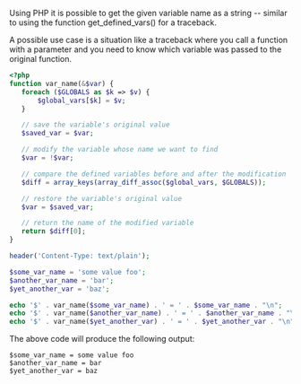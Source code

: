 Using PHP it is possible to get the given variable name as a string -- similar to using the function get_defined_vars() for a traceback.

A possible use case is a situation like a traceback where you call a function with a parameter and you need to know which variable was passed to the original function.
```php
<?php
function var_name(&$var) {
   foreach ($GLOBALS as $k => $v) {
       $global_vars[$k] = $v;
   }

   // save the variable's original value
   $saved_var = $var;

   // modify the variable whose name we want to find
   $var = !$var;

   // compare the defined variables before and after the modification
   $diff = array_keys(array_diff_assoc($global_vars, $GLOBALS));

   // restore the variable's original value
   $var = $saved_var;

   // return the name of the modified variable
   return $diff[0];
}
```
```php
header('Content-Type: text/plain');

$some_var_name = 'some value foo';
$another_var_name = 'bar';
$yet_another_var = 'baz';

echo '$' . var_name($some_var_name) . ' = ' . $some_var_name . "\n";
echo '$' . var_name($another_var_name) . ' = ' . $another_var_name . "\n";
echo '$' . var_name($yet_another_var) . ' = ' . $yet_another_var . "\n";
```
The above code will produce the following output:
```
$some_var_name = some value foo
$another_var_name = bar
$yet_another_var = baz
```

